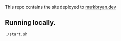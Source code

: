 This repo contains the site deployed to [markbryan.dev](https://markbryan.dev)

## Running locally.

```
./start.sh
```

